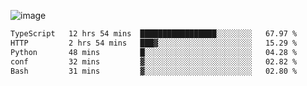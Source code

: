 ![image](https://github-profile-trophy.vercel.app/?username=CMOISDEAD&theme=oldie&row=1&no-frame=true&no-bg=true&margin-w=15&margin-h=15)
<!--START_SECTION:waka-->

```txt
TypeScript   12 hrs 54 mins  █████████████████░░░░░░░░   67.97 %
HTTP         2 hrs 54 mins   ███▓░░░░░░░░░░░░░░░░░░░░░   15.29 %
Python       48 mins         █░░░░░░░░░░░░░░░░░░░░░░░░   04.28 %
conf         32 mins         ▓░░░░░░░░░░░░░░░░░░░░░░░░   02.82 %
Bash         31 mins         ▓░░░░░░░░░░░░░░░░░░░░░░░░   02.80 %
```

<!--END_SECTION:waka--> 
